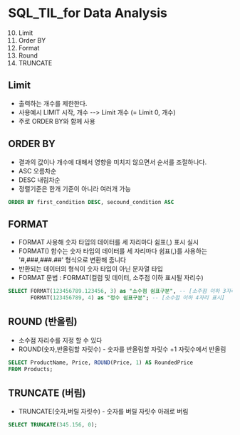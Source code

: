 # SQL_TIL_for Data Analysis
10. Limit
11. Order BY
12. Format
13. Round
14. TRUNCATE

## Limit
- 출력하는 개수를 제한한다. 
- 사용예시 LIMIT 시작, 개수 --> Limit 개수 (= Limit 0, 개수)
- 주로 ORDER BY와 함께 사용

## ORDER BY
- 결과의 값이나 개수에 대해서 영향을 미치지 않으면서 순서를 조절하나다. 
- ASC 오름차순
- DESC 내림차순
- 정렬기준은 한개 기준이 아니라 여러개 가능
```sql
ORDER BY first_condition DESC, secound_condition ASC
```
## FORMAT
- FORMAT 사용해 숫자 타입의 데이터를 세 자리마다 쉼표(,) 표시 실시
- FORMAT() 함수는 숫자 타입의 데이터를 세 자리마다 쉼표(,)를 사용하는 '#,###,###.##' 형식으로 변환해 줍니다 
- 반환되는 데이터의 형식이 숫자 타입이 아닌 문자열 타입 
- FORMAT 문법 : FORMAT(컬럼 및 데이터, 소주점 이하 표시될 자리수)

```sql
SELECT FORMAT(123456789.123456, 3) as "소수점 쉼표구분", -- [소주점 이하 3자리 표시]
       FORMAT(123456789, 4) as "정수 쉼표구분"; -- [소수점 이하 4자리 표시]
```

## ROUND (반올림)
- 소수점 자리수를 지정 할 수 있다
- ROUND(숫자,반올림할 자릿수) - 숫자를 반올림할 자릿수 +1 자릿수에서 반올림
```sql
SELECT ProductName, Price, ROUND(Price, 1) AS RoundedPrice
FROM Products;
```


## TRUNCATE (버림)
- TRUNCATE(숫자,버릴 자릿수) - 숫자를 버릴 자릿수 아래로 버림
```sql
SELECT TRUNCATE(345.156, 0);
```
